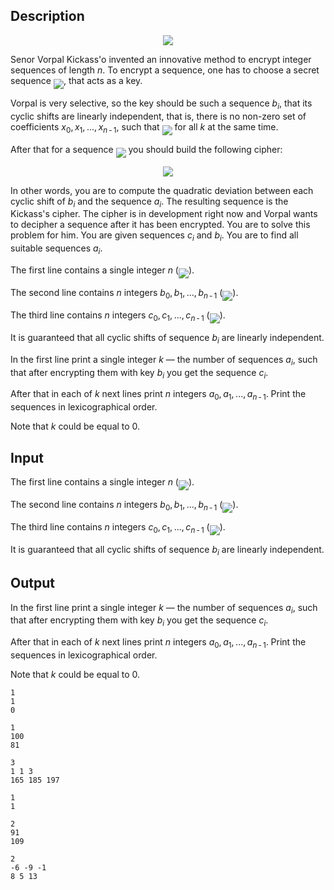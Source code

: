 ## Description

<div><center> <img class="tex-graphics" src="file://hGWZ2HTV.png" style="max-width: 100.0%;max-height: 100.0%;"> </center><p>Senor Vorpal Kickass'o invented an innovative method to encrypt integer sequences of length <span class="tex-span"><i>n</i></span>. To encrypt a sequence, one has to choose a secret sequence <img align="middle" class="tex-formula" src="file://kz3E7U5i.png" style="max-width: 100.0%;max-height: 100.0%;">, that acts as a key.</p><p>Vorpal is very selective, so the key should be such a sequence <span class="tex-span"><i>b</i><sub class="lower-index"><i>i</i></sub></span>, that its cyclic shifts are linearly independent, that is, there is no non-zero set of coefficients <span class="tex-span"><i>x</i><sub class="lower-index">0</sub>, <i>x</i><sub class="lower-index">1</sub>, ..., <i>x</i><sub class="lower-index"><i>n</i> - 1</sub></span>, such that <img align="middle" class="tex-formula" src="file://RHwMb3s3.png" style="max-width: 100.0%;max-height: 100.0%;"> for all <span class="tex-span"><i>k</i></span> at the same time.</p><p>After that for a sequence <img align="middle" class="tex-formula" src="file://RcgT38TO.png" style="max-width: 100.0%;max-height: 100.0%;"> you should build the following cipher:</p><center class="tex-equation"><img align="middle" class="tex-formula" src="file://6wd1IqNf.png" style="max-width: 100.0%;max-height: 100.0%;"></center><p>In other words, you are to compute the quadratic deviation between each cyclic shift of <span class="tex-span"><i>b</i><sub class="lower-index"><i>i</i></sub></span> and the sequence <span class="tex-span"><i>a</i><sub class="lower-index"><i>i</i></sub></span>. The resulting sequence is the Kickass's cipher. The cipher is in development right now and Vorpal wants to decipher a sequence after it has been encrypted. You are to solve this problem for him. You are given sequences <span class="tex-span"><i>c</i><sub class="lower-index"><i>i</i></sub></span> and <span class="tex-span"><i>b</i><sub class="lower-index"><i>i</i></sub></span>. You are to find all suitable sequences <span class="tex-span"><i>a</i><sub class="lower-index"><i>i</i></sub></span>.</p></div><div class="input-specification"><p>The first line contains a single integer <span class="tex-span"><i>n</i></span> (<img align="middle" class="tex-formula" src="file://OzdDuPzA.png" style="max-width: 100.0%;max-height: 100.0%;">).</p><p>The second line contains <span class="tex-span"><i>n</i></span> integers <span class="tex-span"><i>b</i><sub class="lower-index">0</sub>, <i>b</i><sub class="lower-index">1</sub>, ..., <i>b</i><sub class="lower-index"><i>n</i> - 1</sub></span> (<img align="middle" class="tex-formula" src="file://ks8ZaAm8.png" style="max-width: 100.0%;max-height: 100.0%;">).</p><p>The third line contains <span class="tex-span"><i>n</i></span> integers <span class="tex-span"><i>c</i><sub class="lower-index">0</sub>, <i>c</i><sub class="lower-index">1</sub>, ..., <i>c</i><sub class="lower-index"><i>n</i> - 1</sub></span> (<img align="middle" class="tex-formula" src="file://SrHBJfCc.png" style="max-width: 100.0%;max-height: 100.0%;">).</p><p>It is guaranteed that all cyclic shifts of sequence <span class="tex-span"><i>b</i><sub class="lower-index"><i>i</i></sub></span> are linearly independent.</p></div><div class="output-specification"><p>In the first line print a single integer <span class="tex-span"><i>k</i></span>&nbsp;— the number of sequences <span class="tex-span"><i>a</i><sub class="lower-index"><i>i</i></sub></span>, such that after encrypting them with key <span class="tex-span"><i>b</i><sub class="lower-index"><i>i</i></sub></span> you get the sequence <span class="tex-span"><i>c</i><sub class="lower-index"><i>i</i></sub></span>.</p><p>After that in each of <span class="tex-span"><i>k</i></span> next lines print <span class="tex-span"><i>n</i></span> integers <span class="tex-span"><i>a</i><sub class="lower-index">0</sub>, <i>a</i><sub class="lower-index">1</sub>, ..., <i>a</i><sub class="lower-index"><i>n</i> - 1</sub></span>. Print the sequences in lexicographical order.</p><p>Note that <span class="tex-span"><i>k</i></span> could be equal to <span class="tex-span">0</span>.</p></div>

## Input

<p>The first line contains a single integer <span class="tex-span"><i>n</i></span> (<img align="middle" class="tex-formula" src="file://OzdDuPzA.png" style="max-width: 100.0%;max-height: 100.0%;">).</p><p>The second line contains <span class="tex-span"><i>n</i></span> integers <span class="tex-span"><i>b</i><sub class="lower-index">0</sub>, <i>b</i><sub class="lower-index">1</sub>, ..., <i>b</i><sub class="lower-index"><i>n</i> - 1</sub></span> (<img align="middle" class="tex-formula" src="file://ks8ZaAm8.png" style="max-width: 100.0%;max-height: 100.0%;">).</p><p>The third line contains <span class="tex-span"><i>n</i></span> integers <span class="tex-span"><i>c</i><sub class="lower-index">0</sub>, <i>c</i><sub class="lower-index">1</sub>, ..., <i>c</i><sub class="lower-index"><i>n</i> - 1</sub></span> (<img align="middle" class="tex-formula" src="file://SrHBJfCc.png" style="max-width: 100.0%;max-height: 100.0%;">).</p><p>It is guaranteed that all cyclic shifts of sequence <span class="tex-span"><i>b</i><sub class="lower-index"><i>i</i></sub></span> are linearly independent.</p>

## Output

<p>In the first line print a single integer <span class="tex-span"><i>k</i></span>&nbsp;— the number of sequences <span class="tex-span"><i>a</i><sub class="lower-index"><i>i</i></sub></span>, such that after encrypting them with key <span class="tex-span"><i>b</i><sub class="lower-index"><i>i</i></sub></span> you get the sequence <span class="tex-span"><i>c</i><sub class="lower-index"><i>i</i></sub></span>.</p><p>After that in each of <span class="tex-span"><i>k</i></span> next lines print <span class="tex-span"><i>n</i></span> integers <span class="tex-span"><i>a</i><sub class="lower-index">0</sub>, <i>a</i><sub class="lower-index">1</sub>, ..., <i>a</i><sub class="lower-index"><i>n</i> - 1</sub></span>. Print the sequences in lexicographical order.</p><p>Note that <span class="tex-span"><i>k</i></span> could be equal to <span class="tex-span">0</span>.</p>





```input1
1
1
0

```




```input2
1
100
81

```




```input3
3
1 1 3
165 185 197

```




```output1
1
1

```




```output2
2
91
109

```




```output3
2
-6 -9 -1
8 5 13

```


